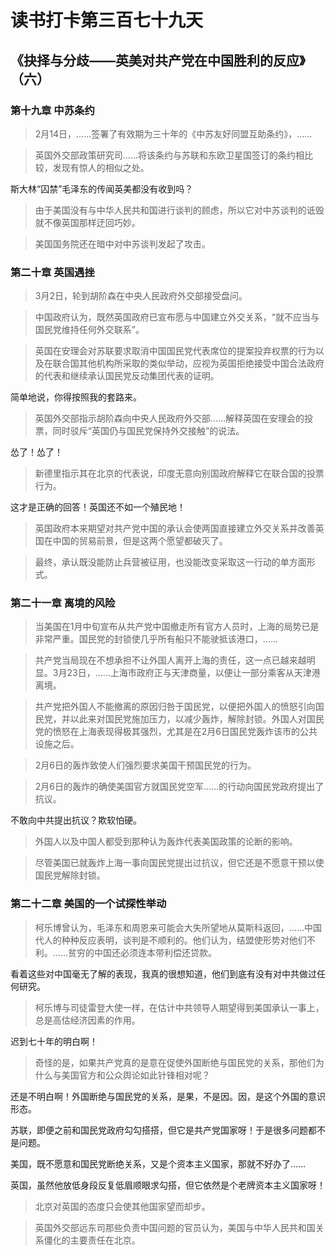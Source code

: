 读书打卡第三百七十九天
===
《抉择与分歧——英美对共产党在中国胜利的反应》（六）
---

### 第十九章 中苏条约

> 2月14日，……签署了有效期为三十年的《中苏友好同盟互助条约》，……

> 英国外交部政策研究司……将该条约与苏联和东欧卫星国签订的条约相比较，发现有惊人的相似之处。

斯大林“囚禁”毛泽东的传闻英美都没有收到吗？

> 由于美国没有与中华人民共和国进行谈判的顾虑，所以它对中苏谈判的诋毁就不像英国那样迂回巧妙。

> 美国国务院还在暗中对中苏谈判发起了攻击。

### 第二十章 英国遇挫

> 3月2日，轮到胡阶森在中央人民政府外交部接受盘问。

> 中国政府认为，既然英国政府已宣布愿与中国建立外交关系，“就不应当与国民党维持任何外交联系”。

> 英国在安理会对苏联要求取消中国国民党代表席位的提案投弃权票的行为以及在联合国其他机构所采取的类似举动，应视为英国拒绝接受中国合法政府的代表和继续承认国民党反动集团代表的证明。

简单地说，你得按照我的套路来。

> 英国外交部指示胡阶森向中央人民政府外交部……解释英国在安理会的投票，同时驳斥“英国仍与国民党保持外交接触”的说法。

怂了！怂了！

> 新德里指示其在北京的代表说，印度无意向别国政府解释它在联合国的投票行为。

这才是正确的回答！英国还不如一个殖民地！

> 英国政府本来期望对共产党中国的承认会使两国直接建立外交关系并改善英国在中国的贸易前景，但是这两个愿望都破灭了。

> 最终，承认既没能防止兵营被征用，也没能改变采取这一行动的单方面形式。

### 第二十一章 离境的风险

> 当美国在1月中旬宣布从共产党中国撤走所有官方人员时，上海的局势已是非常严重。国民党的封锁使几乎所有船只不能驶抵该港口，……

> 共产党当局现在不想承担不让外国人离开上海的责任，这一点已越来越明显。3月23日，……上海市政府正与天津商量，以便让一部分乘客从天津港离境。

> 共产党把外国人不能撤离的原因归咎于国民党，以便把外国人的愤怒引向国民党，并以此来对国民党施加压力，以减少轰炸，解除封锁。外国人对国民党的愤怒在上海表现得极其强烈，尤其是在2月6日国民党轰炸该市的公共设施之后。

> 2月6日的轰炸致使人们强烈要求美国干预国民党的行为。

> 2月6日的轰炸的确使美国官方就国民党空军……的行动向国民党政府提出了抗议。

不敢向中共提出抗议？欺软怕硬。

> 外国人以及中国人都受到那种认为轰炸代表美国政策的论断的影响。

> 尽管美国已就轰炸上海一事向国民党提出过抗议，但它还是不愿意干预以使国民党解除封锁。

### 第二十二章 美国的一个试探性举动

> 柯乐博曾认为，毛泽东和周恩来可能会大失所望地从莫斯科返回，……中国代人的种种反应表明，谈判是不顺利的。他们认为，结盟使形势对他们不利。……贫穷的中国还必须连本带利偿还贷款。

看着这些对中国毫无了解的表现，我真的很想知道，他们到底有没有对中共做过任何研究。

> 柯乐博与司徒雷登大使一样，在估计中共领导人期望得到美国承认一事上，总是高估经济因素的作用。

迟到七十年的明白啊！

> 奇怪的是，如果共产党真的是意在促使外国断绝与国民党的关系，那他们为什么与美国官方和公众舆论如此针锋相对呢？

还是不明白啊！外国断绝与国民党的关系，是果，不是因。因，是这个外国的意识形态。

苏联，即便之前和国民党政府勾勾搭搭，但它是共产党国家呀！于是很多问题都不是问题。

美国，既不愿意和国民党断绝关系，又是个资本主义国家，那就不好办了……

英国，虽然他放低身段反复低眉顺眼求勾搭，但它依然是个老牌资本主义国家呀！

> 北京对英国的态度只会使其他国家望而却步。

> 英国外交部远东司那些负责中国问题的官员认为，美国与中华人民共和国关系僵化的主要责任在北京。